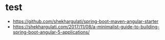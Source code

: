 # test

+ https://github.com/shekhargulati/spring-boot-maven-angular-starter
+ https://shekhargulati.com/2017/11/08/a-minimalist-guide-to-building-spring-boot-angular-5-applications/

